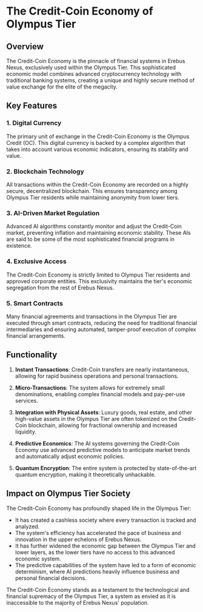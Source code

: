 # The Credit-Coin Economy of Olympus Tier

## Overview

The Credit-Coin Economy is the pinnacle of financial systems in Erebus Nexus, exclusively used within the Olympus Tier. This sophisticated economic model combines advanced cryptocurrency technology with traditional banking systems, creating a unique and highly secure method of value exchange for the elite of the megacity.

## Key Features

### 1. Digital Currency

The primary unit of exchange in the Credit-Coin Economy is the Olympus Credit (OC). This digital currency is backed by a complex algorithm that takes into account various economic indicators, ensuring its stability and value.

### 2. Blockchain Technology

All transactions within the Credit-Coin Economy are recorded on a highly secure, decentralized blockchain. This ensures transparency among Olympus Tier residents while maintaining anonymity from lower tiers.

### 3. AI-Driven Market Regulation

Advanced AI algorithms constantly monitor and adjust the Credit-Coin market, preventing inflation and maintaining economic stability. These AIs are said to be some of the most sophisticated financial programs in existence.

### 4. Exclusive Access

The Credit-Coin Economy is strictly limited to Olympus Tier residents and approved corporate entities. This exclusivity maintains the tier's economic segregation from the rest of Erebus Nexus.

### 5. Smart Contracts

Many financial agreements and transactions in the Olympus Tier are executed through smart contracts, reducing the need for traditional financial intermediaries and ensuring automated, tamper-proof execution of complex financial arrangements.

## Functionality

1. **Instant Transactions**: Credit-Coin transfers are nearly instantaneous, allowing for rapid business operations and personal transactions.

2. **Micro-Transactions**: The system allows for extremely small denominations, enabling complex financial models and pay-per-use services.

3. **Integration with Physical Assets**: Luxury goods, real estate, and other high-value assets in the Olympus Tier are often tokenized on the Credit-Coin blockchain, allowing for fractional ownership and increased liquidity.

4. **Predictive Economics**: The AI systems governing the Credit-Coin Economy use advanced predictive models to anticipate market trends and automatically adjust economic policies.

5. **Quantum Encryption**: The entire system is protected by state-of-the-art quantum encryption, making it theoretically unhackable.

## Impact on Olympus Tier Society

The Credit-Coin Economy has profoundly shaped life in the Olympus Tier:

- It has created a cashless society where every transaction is tracked and analyzed.
- The system's efficiency has accelerated the pace of business and innovation in the upper echelons of Erebus Nexus.
- It has further widened the economic gap between the Olympus Tier and lower layers, as the lower tiers have no access to this advanced economic system.
- The predictive capabilities of the system have led to a form of economic determinism, where AI predictions heavily influence business and personal financial decisions.

The Credit-Coin Economy stands as a testament to the technological and financial supremacy of the Olympus Tier, a system as envied as it is inaccessible to the majority of Erebus Nexus' population.